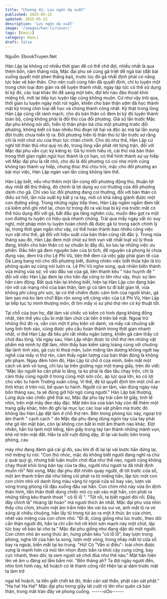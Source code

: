 ```yaml
---
title: "Chương 41: Lưu ngôn dạ xuất"
published: 2025-05-22
updated: 2025-05-22
description: 'Lưu ngôn dạ xuất'
image: '/images/han-li/cover/'
tags: [HanLi]
category: HanLi
draft: false
---
```


Nguồn: EbookTruyen.Net

Hàn Lập lại không có nhiều thời gian để có thể chờ đợi, nhiều
nhất là qua thêm bốn, năm tháng nữa, Mặc đại phu sẽ cùng gã
triệt để ngả bài (đặt bài xuống quyết một phen thắng bại), trước
lúc đó gã nhất định phải có năng lực bảo vệ bản thân.
Cho nên cuối cùng hắn đã quyết định, chỉ tu luyện một trong chín
loại đơn giản và dễ luyện thành nhất, ngay lập tức có thể sử dụng
bí kỹ đó, các loại khác thì để sang một bên, đợi khi nào đào thoát
khỏi miệng hổ, mới lại tiếp tục luyện tập cũng không muộn.
Cứ như vậy trôi qua, thời gian tu luyện ngày một rút ngắn, khiến
cho bản thân sớm đã học thành mật kỹ trong chín loại dễ học và
chóng thành công nhất.
Kỳ thật trong lòng Hàn Lập cũng rất rành mạch, cho dù bản thân
có đem bí kỹ đó luyện thành toàn bộ, cũng không phải là đối thủ
của đối phương.
Giả sử lần trước Mặc đại phu không nói dối, hiển lộ thân phận bá
chủ một phương trước đối phương, không biết có bao nhiêu thủ
đoạn lợi hại và độc ác mà tại lần xung đột trước chưa hiển lộ ra.
Đối phương hiển lộ thân thủ từ lần trước sợ rằng chỉ là một chút
xíu của thực lực chân chính.
Cho dù như thế, Hàn Lập cứ nghĩ tới thân thủ như quỷ mị đó,
trong lòng vẫn phát rét từng trận, đối với Mặc đại phu vẫn cực kỳ
kiêng kị.
Gã tự mình hiểu rõ, cái thứ mà bản thân trong thời gian ngắn ngủi
học thành là có hạn, có thể hình thành sự uy hiếp với Mặc đại phu
là rất nhỏ, cho dù là đối phương có coi nhẹ mình cũng không tạo
thành uy hiếp, nhưng thúc thủ chịu trói, mặc cho đối phương an
bài mọi việc, Hàn Lập ngàn vạn lần cũng không làm thế.

Hàn Lập biết, nếu như thêm một lần cùng đối phương động thủ,
thuận lợi duy nhất để thủ thắng, đó chính là lợi dụng sự coi
thường của đối phương dành cho gã. Chỉ vào lúc đối phương
đang coi thường, đối với bản thân có điều sơ hốt, lần nữa xuất kỳ
bất ý ra tay, mới có khả năng giành được một con đường sống.
Trong những ngày tiếp theo, Hàn Lập ngấm ngầm đem tất cả
kiếm phổ ghi nhớ lại, chọn từ trong đó ra vài loại bí kỹ mà trước
mắt có thể hữu dụng đối với gã, bắt đầu gia tăng nghiên cứu,
muốn đẽo gọt ra một con đường tu luyện có hiệu quả nhanh
chóng.
Trải qua mấy ngày vắt óc suy nghĩ, một pháp môn tu luyện hoàn
chỉnh đã được gã từ trong sách chỉnh lý lại, trong thời gian ngắn
như vậy, có thể hoàn thành bao nhiêu công việc vụn vặt như thế,
gã đối với hiệu suất của bản thân cũng rất đắc ý.
Trong nửa tháng sau đó, Hàn Lập đem một chút sự tình vụn vặt
nhất loạt xử lý thoả đáng, khiến cho bản thân có sự chuẩn bị đầy
đủ, ko lưu lại những việc ưu phiền.
Đầu tiên gã đem nguyên bản của bí tịch, để nguyên cả phong bì
chưa đụng vào, đem trả cho Lệ Phi Vũ, tiện thể đem cả việc gặp
phải gian tế của Dã Lang bang nói cho đối phương biết, đương
nhiên việc biết thừa hắn là trù phòng quản sự cũng nói luôn ra.
Lệ Phi Vũ nghe xong, quả nhiên biến thành vừa mừng vừa sợ, vỗ
vào đầu vai của gã, liên thanh kêu " hảo huynh đệ "
đối với việc Hàn Lập đem lại cho hắn đại công to lớn như vậy,
thực sự làm hắn cảm động.
Bất quá hắn lại không biết, hiện tại Hàn Lập còn đang bận rộn với
cái mạng nhỏ của bản thân, làm gì có tâm tư đi bắt gian tế, vừa
không phí công phí sức, lại có thể chiếm được cảm tình của
người khác, gã làm sao mà ko làm chứ!
Bận rộn xong với công việc của Lệ Phi Vũ, Hàn Lập lại tiếp tục tự
mình thượng môn, đi tìm mấy vị sư phó thợ rèn có kỹ thuật tốt.

Tại chỗ của bọn họ, đặt làm vài chiếc vỏ kiếm có hình dạng không
đồng nhất, tiện thể yêu cầu bí mật làm chút cải tiến ở trên bề mặt.
Ngoại trừ những thứ đó ra, vẫn còn một ít phụ kiện vô danh, và
mấy cái chuông sắt lung linh tinh xảo, cũng được yêu cầu hoàn
thành trong thời gian nhanh nhất, vì thế Hàn Lập đã tiêu phí rất
nhiều ngân lượng, khiến gã cảm thấy có chút đau lòng.
Vài ngày sau, Hàn Lập nhận được từ chỗ thợ rèn những vật
phẩm mà mình tự đặt làm, nhìn thấy bao kiếm sáng loáng cùng
với chuông lấp lánh tinh xảo, gã cực kì thoả mãn, luôn miệng tán
dương không ngớt tay nghề của mấy vị thợ rèn, cảm thấy ngân
lượng của bản thân đúng là không phí phạm.
Ngay đêm hôm đó, Hàn Lập từ chỗ ở của mình, biến mất một
cách vô ảnh vô tung, chỉ lưu lại trên giường ngủ một trang giấy,
trên đó viết:
"Mặc lão người ko cần phải lo lắng, ta ko phải là đào tẩu chạy
trốn, chỉ là cảm thấy cùng người ở trong cùng một sơn cốc, áp lực
quá lớn, ko có lợi cho việc tu hành Trường xuân công. Vì thế, đệ
tử quyết định tìm một chỗ an tĩnh khác ở trên núi, bế quan tu
hành. Người cứ an tâm, vào đúng ngày này bốn tháng sau, ta sẽ
đúng giờ hội ngộ cùng người."
Hàn Lập bái thượng.
Lưng dựa vào chiếc ghế thái sư, Mặc đại phu tay trái cầm tờ giấy,
tinh tế nhìn, trên mặt mây đen dày đặc. Mặt bên kia của bàn hãy
còn để thêm một trang giấy khác, trên đó ghi lại mục lục các loại
vật phẩm mà trước đó không lâu Hàn Lập đặt làm ở chỗ thợ rèn.
Bên trong phòng lúc này, ngoại trừ âm thanh " cạch cạch " do Mặc
đại phu đang dùng ngón tay của tay phải nhẹ gõ lên mặt bàn, còn
lại không còn bất kì một âm thanh nào khác.
Đột nhiên, hắn hừ lạnh một tiếng, tấm giấy trong tay tan thành
những mảnh vụn, khẽ rơi trên mặt đất.
Hắn ta sốt ruột đứng dậy, đi lại vài bước bên trong phòng, cau

mày như đang đánh giá cái gì đó, sau khi đi đi lại lại vài bước hắn
dừng lại, mở miệng tự nói:
"Con thỏ nhóc, mặc dù không biết ngươi đang nghĩ ra chủ ý quái
quỷ gì, nhưng bất luận muốn chơi đùa như thế nào, ngươi cũng
không chạy thoát khỏi lòng bàn tay của ta đâu, người như ngươi
ta đã nhất định muốn rồi"
Nói xong, Mặc đại phu đột nhiên quay người, đi tới trước cửa sổ,
một âm thanh trầm dài như tiếng còi phát ra từ miệng hắn, lập tức
một con con chim nhỏ vô danh lông màu vàng từ ngoài cửa sổ
bay vào, lượn vài vòng trong phòng rồi đậu xuống đầu vai hắn.
Con chim nhỏ này vừa ổn định thân hình, liền thân thiết dùng
chiếc mỏ cọ xát vào mặt hắn, còn phát ra những tiếng kêu thanh
thoát " cô lỗ lỗ ".
"Tốt rồi, ta biết ngươi đói rồi. Đây, đây chính là" Hoàng lật hoàn"
mà ngươi thích ăn nhất.
Mặc đại phu vừa nhìn thấy chú chim, khuôn mặt âm trầm hiện lên
vài tia vui vẻ, ánh mắt lộ ra vẻ sủng ái chiều chuộng, hắn lấy từ
trong túi áo ra một ít thức ăn của chim, nhét vào miệng của con
chim nhỏ.
"Đi đi, cũng giống như lúc trước, theo dõi cẩn thận người đó, hắn
ta chỉ cần hơi rời khỏi sơn mạch này một chút, lập tức bay về báo
lại cho ta." Mặc đại phu giống như đang dặn dò một người.
Con chim nhỏ ăn xong thức ăn, hưng phấn kêu "cô lỗ lỗ", bay
lượn trong phòng, nghe lời của hắn ta xong, lượn một vòng, trong
nháy mắt từ cửa sổ bay ra ngoài, biến mất tại ko trung.
"Hừ! Có "Vân sí điểu"- loài chim được xưng là mạnh hơn cả mũi
tên nhọn được bắn ra khỏi cây cung cứng, bay cực nhanh, theo
dôi; ta xem ngươi sẽ chơi đùa như thế nào." Mặt hắn hiện lên vẻ
âm u đáng sợ lẩm bẩm nói.
"Bốn tháng ah? Ta đợi ngày ngươi đến, nhìn tình hình này, kế
hoặch có lẽ thành công rồi! Hiện tại ai dám trước mặt ta làm trở

ngại kế hoặch, ta liến giết chết kẻ đó, thần cản sát thần, phật cản
sát phật."
"Ha ha! Ha Ha!" Mặc đại phu trong giây lát cười rộ lên như quên
cả bản thân, trong mắt tràn đầy vẻ phong cuồng.
------oOo------
